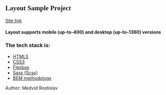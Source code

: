 

<h2 style="font-family: Cambria, Cochin, Georgia, Times, 'Times New Roman', serif;">Layout Sample Project</h2>

<a href="https://arybary.github.io/proect_1/">Site link</a>

<h4>Layout supports mobile (up-to-400) and desktop (up-to-1360) versions</h4>


### The tech stack is: ### 
- [HTML5](https://en.wikipedia.org/wiki/HTML5)
- [CSS3](https://en.wikipedia.org/wiki/CSS)
- [Flexbox](https://en.wikipedia.org/wiki/CSS_Flexible_Box_Layout)
- [Sass (Scss)](https://sass-lang.com/)
- [BEM methodology](https://en.bem.info/methodology/)



Author: Medvid Rostislav
